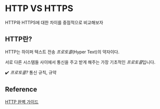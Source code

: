 # HTTP VS HTTPS

HTTP와 HTTPS에 대한 차이를 중점적으로 비교해보자


## HTTP란?

HTTP는 하이퍼 텍스트 전송 *프로토콜*(Hyper Text)의 약자이다.

서로 다른 시스템들 사이에서 통신을 주고 받게 해주는 가장 기초적인 *프로토콜*입니다.


✔️ *프로토콜?*
통신 규칙, 규약 







## Reference
[HTTP 완벽 가이드](https://www.yes24.com/Product/Goods/15381085)
